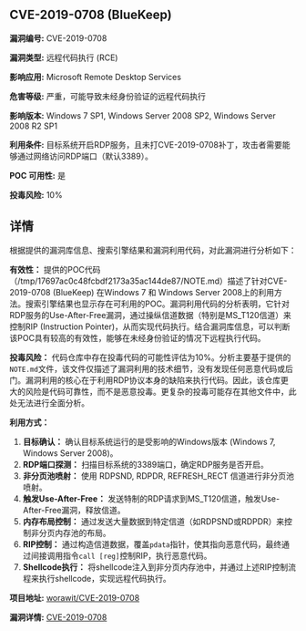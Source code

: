 ## CVE-2019-0708 (BlueKeep)

**漏洞编号:** CVE-2019-0708

**漏洞类型:** 远程代码执行 (RCE)

**影响应用:** Microsoft Remote Desktop Services

**危害等级:** 严重，可能导致未经身份验证的远程代码执行

**影响版本:** Windows 7 SP1, Windows Server 2008 SP2, Windows Server 2008 R2 SP1

**利用条件:** 目标系统开启RDP服务，且未打CVE-2019-0708补丁，攻击者需要能够通过网络访问RDP端口（默认3389）。

**POC 可用性:** 是

**投毒风险:** 10%

## 详情

根据提供的漏洞库信息、搜索引擎结果和漏洞利用代码，对此漏洞进行分析如下：

**有效性：**
提供的POC代码（/tmp/17697ac0c48fcbdf2173a35ac144de87/NOTE.md）描述了针对CVE-2019-0708 (BlueKeep) 在Windows 7 和 Windows Server 2008上的利用方法。搜索引擎结果也显示存在可利用的POC。漏洞利用代码的分析表明，它针对RDP服务的Use-After-Free漏洞，通过操纵信道数据（特别是MS_T120信道）来控制RIP (Instruction Pointer)，从而实现代码执行。结合漏洞库信息，可以判断该POC具有较高的有效性，能够在未经身份验证的情况下远程执行代码。

**投毒风险：**
代码仓库中存在投毒代码的可能性评估为10%。分析主要基于提供的`NOTE.md`文件，该文件仅描述了漏洞利用的技术细节，没有发现任何恶意代码或后门。漏洞利用的核心在于利用RDP协议本身的缺陷来执行代码。因此，该仓库更大的风险是代码可靠性，而不是恶意投毒。更复杂的投毒可能存在其他文件中，此处无法进行全面分析。

**利用方式：**
1.  **目标确认：** 确认目标系统运行的是受影响的Windows版本 (Windows 7, Windows Server 2008)。
2.  **RDP端口探测：**  扫描目标系统的3389端口，确定RDP服务是否开启。
3.  **非分页池喷射：** 使用 RDPSND, RDPDR, REFRESH_RECT 信道进行非分页池喷射。
4.  **触发Use-After-Free：**  发送特制的RDP请求到MS_T120信道，触发Use-After-Free漏洞，释放信道。
5.  **内存布局控制：** 通过发送大量数据到特定信道（如RDPSND或RDPDR）来控制非分页内存池的布局。
6.  **RIP控制：**  通过构造信道数据，覆盖`pdata`指针，使其指向恶意代码，最终通过间接调用指令`call [reg]`控制RIP，执行恶意代码。
7.  **Shellcode执行：**  将shellcode注入到非分页内存池中，并通过上述RIP控制流程来执行shellcode，实现远程代码执行。

**项目地址:** [worawit/CVE-2019-0708](https://github.com/worawit/CVE-2019-0708)

**漏洞详情:** [CVE-2019-0708](https://nvd.nist.gov/vuln/detail/CVE-2019-0708)
